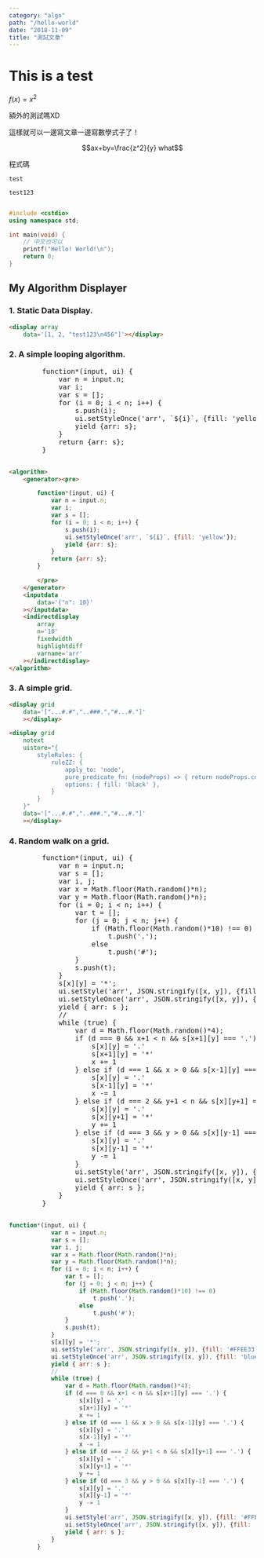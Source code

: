 ```yaml
---
category: "algo"
path: "/hello-world"
date: "2018-11-09"
title: "測試文章"
---
```


# This is a test

$f(x) = x^2$

額外的測試嗎XD

這樣就可以一邊寫文章一邊寫數學式子了！

$$ax+by=\frac{z^2}{y} what$$

程式碼

`test`

```
test123 
```

```cpp

#include <cstdio>
using namespace std;

int main(void) {
    // 中文也可以
    printf("Hello! World!\n");
    return 0;
}
```

## My Algorithm Displayer

### 1. Static Data Display.

<display array
    data='[1, 2, "test123\n456"]'></display>

```html
<display array
    data='[1, 2, "test123\n456"]'></display>
```

### 2. A simple looping algorithm.

<algorithm>
    <generator><pre>
        function*(input, ui) {
            var n = input.n;
            var i;
            var s = [];
            for (i = 0; i < n; i++) {
                s.push(i);
                ui.setStyleOnce('arr', `${i}`, {fill: 'yellow'});
                yield {arr: s};
            }
            return {arr: s};
        }
        </pre>
    </generator>
    <inputdata
        data='{"n": 10}'
    ></inputdata>
    <indirectdisplay
        array
        n='10'
        fixedwidth
        highlightdiff
        varname='arr'
    ></indirectdisplay>
</algorithm>

```html
<algorithm>
    <generator><pre>
```
```javascript
        function*(input, ui) {
            var n = input.n;
            var i;
            var s = [];
            for (i = 0; i < n; i++) {
                s.push(i);
                ui.setStyleOnce('arr', `${i}`, {fill: 'yellow'});
                yield {arr: s};
            }
            return {arr: s};
        }
```
```html
        </pre>
    </generator>
    <inputdata
        data='{"n": 10}'
    ></inputdata>
    <indirectdisplay
        array
        n='10'
        fixedwidth
        highlightdiff
        varname='arr'
    ></indirectdisplay>
</algorithm>
```

### 3. A simple grid.

<display grid
    data='["...#.#","..###.","#...#."]'
    ></display>

```html
<display grid
    data='["...#.#","..###.","#...#."]'
    ></display>
```

<display grid
    notext
    uistore="{
        styleRules: {
            ruleZZ: {
                apply_to: 'node',
                pure_predicate_fn: (nodeProps) => { return nodeProps.content === '#'; },
                options: { fill: 'black' },
            }
        }
    }"
    data='["...#.#","..###.","#...#."]'
    ></display>

```html
<display grid
    notext
    uistore="{
        styleRules: {
            ruleZZ: {
                apply_to: 'node',
                pure_predicate_fn: (nodeProps) => { return nodeProps.content === '#'; },
                options: { fill: 'black' },
            }
        }
    }"
    data='["...#.#","..###.","#...#."]'
    ></display>
```

### 4. Random walk on a grid.

<algorithm>
    <generator><pre>
        function*(input, ui) {
            var n = input.n;
            var s = [];
            var i, j;
            var x = Math.floor(Math.random()*n);
            var y = Math.floor(Math.random()*n);
            for (i = 0; i < n; i++) {
                var t = [];
                for (j = 0; j < n; j++) {
                    if (Math.floor(Math.random()*10) !== 0)
                        t.push('.');
                    else
                        t.push('#');
                }
                s.push(t);
            }
            s[x][y] = '*';
            ui.setStyle('arr', JSON.stringify([x, y]), {fill: '#FFEE33'});
            ui.setStyleOnce('arr', JSON.stringify([x, y]), {fill: 'blue'});
            yield { arr: s };
            //
            while (true) {
                var d = Math.floor(Math.random()*4);
                if (d === 0 && x+1 < n && s[x+1][y] === '.') {
                    s[x][y] = '.'
                    s[x+1][y] = '*'
                    x += 1
                } else if (d === 1 && x > 0 && s[x-1][y] === '.') {
                    s[x][y] = '.'
                    s[x-1][y] = '*'
                    x -= 1
                } else if (d === 2 && y+1 < n && s[x][y+1] === '.') {
                    s[x][y] = '.'
                    s[x][y+1] = '*'
                    y += 1
                } else if (d === 3 && y > 0 && s[x][y-1] === '.') {
                    s[x][y] = '.'
                    s[x][y-1] = '*'
                    y -= 1
                }
                ui.setStyle('arr', JSON.stringify([x, y]), {fill: '#FFEE33'});
                ui.setStyleOnce('arr', JSON.stringify([x, y]), {fill: 'blue'});
                yield { arr: s };
            }
        }
        </pre>
    </generator>
    <inputdata
        data='{"n": 10}'
    ></inputdata>
    <indirectdisplay
        grid
        uistore="{
            styleRules: {
                ruleZZ: {
                    apply_to: 'node',
                    pure_predicate_fn: (nodeProps) => { return nodeProps.content === '#'; },
                    options: { fill: 'black', fontColor: 'white' },
                }
            }
        }"
        varname='arr'
    ></indirectdisplay>
</algorithm>


```javascript
function*(input, ui) {
            var n = input.n;
            var s = [];
            var i, j;
            var x = Math.floor(Math.random()*n);
            var y = Math.floor(Math.random()*n);
            for (i = 0; i < n; i++) {
                var t = [];
                for (j = 0; j < n; j++) {
                    if (Math.floor(Math.random()*10) !== 0)
                        t.push('.');
                    else
                        t.push('#');
                }
                s.push(t);
            }
            s[x][y] = '*';
            ui.setStyle('arr', JSON.stringify([x, y]), {fill: '#FFEE33'});
            ui.setStyleOnce('arr', JSON.stringify([x, y]), {fill: 'blue'});
            yield { arr: s };
            //
            while (true) {
                var d = Math.floor(Math.random()*4);
                if (d === 0 && x+1 < n && s[x+1][y] === '.') {
                    s[x][y] = '.'
                    s[x+1][y] = '*'
                    x += 1
                } else if (d === 1 && x > 0 && s[x-1][y] === '.') {
                    s[x][y] = '.'
                    s[x-1][y] = '*'
                    x -= 1
                } else if (d === 2 && y+1 < n && s[x][y+1] === '.') {
                    s[x][y] = '.'
                    s[x][y+1] = '*'
                    y += 1
                } else if (d === 3 && y > 0 && s[x][y-1] === '.') {
                    s[x][y] = '.'
                    s[x][y-1] = '*'
                    y -= 1
                }
                ui.setStyle('arr', JSON.stringify([x, y]), {fill: '#FFEE33'});
                ui.setStyleOnce('arr', JSON.stringify([x, y]), {fill: 'blue'});
                yield { arr: s };
            }
        }
```